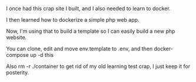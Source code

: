 I once had this crap site I built, and I also needed to learn to docker.

I then learned how to dockerize a simple php web app.

Now, I'm using that to build a template so I can easily build a new php website.

You can clone, edit and move env.template to .env, and then docker-compose up -d this 

Also rm -r ./container to get rid of my old learning test crap, I just keep it for posterity.

